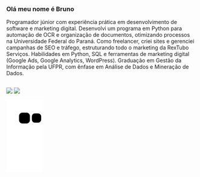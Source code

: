 ### Olá meu nome é **Bruno** 
Programador júnior com experiência prática em desenvolvimento de software e marketing digital. Desenvolvi um programa em Python para automação de OCR e organização de documentos, otimizando processos na Universidade Federal do Paraná. Como freelancer, criei sites e gerenciei campanhas de SEO e tráfego, estruturando todo o marketing da RexTubo Serviços. Habilidades em Python, SQL e ferramentas de marketing digital (Google Ads, Google Analytics, WordPress). Graduação em Gestão da Informação pela UFPR, com ênfase em Análise de Dados e Mineração de Dados.
  
  ##
  
  <div> 
    
  <a href = "mailto:bruno.proenca.de.souza@outlook.com"><img src="https://img.shields.io/badge/Microsoft_Outlook-0078D4?style=for-the-badge&logo=microsoft-outlook&logoColor=white" target="_blank"></a>
  <a href="https://www.linkedin.com/in/rafaella-ballerini-45875016a" target="_blank"><img src="https://img.shields.io/badge/-LinkedIn-%230077B5?style=for-the-badge&logo=linkedin&logoColor=white" target="_blank"></a> 
 
  ![Snake animation](https://github.com/Bruno-P-d-E/Bruno-P-d-E/blob/output/github-contribution-grid-snake.svg)
 
</div>
